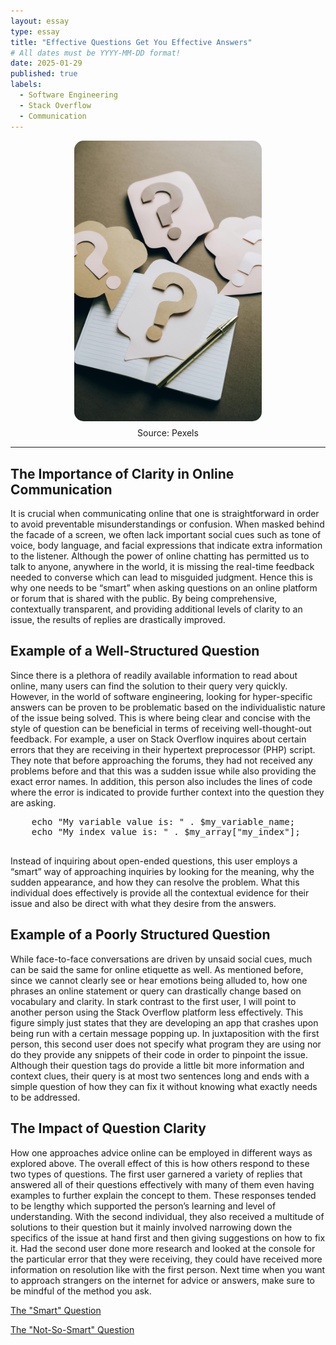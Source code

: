 ```yaml
---
layout: essay
type: essay
title: "Effective Questions Get You Effective Answers"
# All dates must be YYYY-MM-DD format!
date: 2025-01-29
published: true
labels:
  - Software Engineering
  - Stack Overflow
  - Communication
---
```


<div style="text-align: center;">
  <img src="../img/smart-questions-thumb.jpeg" alt="Smart Questions" style="width: 300px; border-radius: 15px; display: block; margin: 0 auto;">
  <p style="margin-top: 10px;">Source: Pexels</p>
</div>

<hr>

<body>
    <h2>The Importance of Clarity in Online Communication</h2>
    <p>
        It is crucial when communicating online that one is straightforward in order to avoid preventable misunderstandings or confusion. 
        When masked behind the facade of a screen, we often lack important social cues such as tone of voice, body language, and facial expressions 
        that indicate extra information to the listener. Although the power of online chatting has permitted us to talk to anyone, anywhere in the world, 
        it is missing the real-time feedback needed to converse which can lead to misguided judgment. Hence this is why one needs to be “smart” when 
        asking questions on an online platform or forum that is shared with the public. By being comprehensive, contextually transparent, and providing 
        additional levels of clarity to an issue, the results of replies are drastically improved.
    </p>
    <h2>Example of a Well-Structured Question</h2>
    <p>
        Since there is a plethora of readily available information to read about online, many users can find the solution to their query very quickly. 
        However, in the world of software engineering, looking for hyper-specific answers can be proven to be problematic based on the individualistic 
        nature of the issue being solved. This is where being clear and concise with the style of question can be beneficial in terms of receiving 
        well-thought-out feedback. For example, a user on Stack Overflow inquires about certain errors that they are receiving in their hypertext preprocessor (PHP) script. 
        They note that before approaching the forums, they had not received any problems before and that this was a sudden issue while also providing 
        the exact error names. In addition, this person also includes the lines of code where the error is indicated to provide further context into 
        the question they are asking.
    </p>
    <pre>
    echo "My variable value is: " . $my_variable_name;
    echo "My index value is: " . $my_array["my_index"];
    </pre>
    <p>
        Instead of inquiring about open-ended questions, this user employs a “smart” way of approaching inquiries by looking for the meaning, 
        why the sudden appearance, and how they can resolve the problem. What this individual does effectively is provide all the contextual 
        evidence for their issue and also be direct with what they desire from the answers.
    </p>
    <h2>Example of a Poorly Structured Question</h2>
    <p>
        While face-to-face conversations are driven by unsaid social cues, much can be said the same for online etiquette as well. As mentioned before, 
        since we cannot clearly see or hear emotions being alluded to, how one phrases an online statement or query can drastically change based on 
        vocabulary and clarity. In stark contrast to the first user, I will point to another person using the Stack Overflow platform less effectively. 
        This figure simply just states that they are developing an app that crashes upon being run with a certain message popping up. In juxtaposition 
        with the first person, this second user does not specify what program they are using nor do they provide any snippets of their code in order to 
        pinpoint the issue. Although their question tags do provide a little bit more information and context clues, their query is at most two sentences 
        long and ends with a simple question of how they can fix it without knowing what exactly needs to be addressed.
    </p>
    <h2>The Impact of Question Clarity</h2>
    <p>
        How one approaches advice online can be employed in different ways as explored above. The overall effect of this is how others respond to these 
        two types of questions. The first user garnered a variety of replies that answered all of their questions effectively with many of them even 
        having examples to further explain the concept to them. These responses tended to be lengthy which supported the person’s learning and level 
        of understanding. With the second individual, they also received a multitude of solutions to their question but it mainly involved narrowing 
        down the specifics of the issue at hand first and then giving suggestions on how to fix it. Had the second user done more research and looked 
        at the console for the particular error that they were receiving, they could have received more information on resolution like with the first 
        person. Next time when you want to approach strangers on the internet for advice or answers, make sure to be mindful of the method you ask.
    </p>
</body>

[The "Smart" Question](https://stackoverflow.com/questions/4261133/notice-undefined-variable-notice-undefined-index-warning-undefined-arr)

[The "Not-So-Smart" Question](https://stackoverflow.com/questions/23353173/unfortunately-myapp-has-stopped-how-can-i-solve-this)
